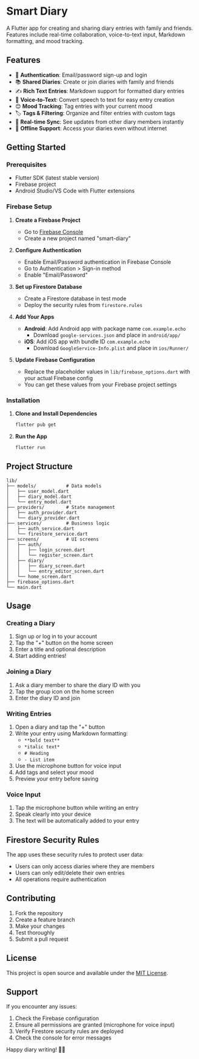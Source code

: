 # Smart Diary

A Flutter app for creating and sharing diary entries with family and friends. Features include real-time collaboration, voice-to-text input, Markdown formatting, and mood tracking.

## Features

- 🔐 **Authentication**: Email/password sign-up and login
- 📚 **Shared Diaries**: Create or join diaries with family and friends
- ✍️ **Rich Text Entries**: Markdown support for formatted diary entries
- 🎤 **Voice-to-Text**: Convert speech to text for easy entry creation
- 😊 **Mood Tracking**: Tag entries with your current mood
- 🏷️ **Tags & Filtering**: Organize and filter entries with custom tags
- 🔄 **Real-time Sync**: See updates from other diary members instantly
- 📱 **Offline Support**: Access your diaries even without internet

## Getting Started

### Prerequisites

- Flutter SDK (latest stable version)
- Firebase project
- Android Studio/VS Code with Flutter extensions

### Firebase Setup

1. **Create a Firebase Project**
   - Go to [Firebase Console](https://console.firebase.google.com/)
   - Create a new project named "smart-diary"

2. **Configure Authentication**
   - Enable Email/Password authentication in Firebase Console
   - Go to Authentication > Sign-in method
   - Enable "Email/Password"

3. **Set up Firestore Database**
   - Create a Firestore database in test mode
   - Deploy the security rules from `firestore.rules`

4. **Add Your Apps**
   - **Android**: Add Android app with package name `com.example.echo`
     - Download `google-services.json` and place in `android/app/`
   - **iOS**: Add iOS app with bundle ID `com.example.echo`
     - Download `GoogleService-Info.plist` and place in `ios/Runner/`

5. **Update Firebase Configuration**
   - Replace the placeholder values in `lib/firebase_options.dart` with your actual Firebase config
   - You can get these values from your Firebase project settings

### Installation

1. **Clone and Install Dependencies**
   ```bash
   flutter pub get
   ```

2. **Run the App**
   ```bash
   flutter run
   ```

## Project Structure

```
lib/
├── models/           # Data models
│   ├── user_model.dart
│   ├── diary_model.dart
│   └── entry_model.dart
├── providers/        # State management
│   ├── auth_provider.dart
│   └── diary_provider.dart
├── services/         # Business logic
│   ├── auth_service.dart
│   └── firestore_service.dart
├── screens/          # UI screens
│   ├── auth/
│   │   ├── login_screen.dart
│   │   └── register_screen.dart
│   ├── diary/
│   │   ├── diary_screen.dart
│   │   └── entry_editor_screen.dart
│   └── home_screen.dart
├── firebase_options.dart
└── main.dart
```

## Usage

### Creating a Diary

1. Sign up or log in to your account
2. Tap the "+" button on the home screen
3. Enter a title and optional description
4. Start adding entries!

### Joining a Diary

1. Ask a diary member to share the diary ID with you
2. Tap the group icon on the home screen
3. Enter the diary ID and join

### Writing Entries

1. Open a diary and tap the "+" button
2. Write your entry using Markdown formatting:
   - `**bold text**`
   - `*italic text*`
   - `# Heading`
   - `- List item`
3. Use the microphone button for voice input
4. Add tags and select your mood
5. Preview your entry before saving

### Voice Input

1. Tap the microphone button while writing an entry
2. Speak clearly into your device
3. The text will be automatically added to your entry

## Firestore Security Rules

The app uses these security rules to protect user data:

- Users can only access diaries where they are members
- Users can only edit/delete their own entries
- All operations require authentication

## Contributing

1. Fork the repository
2. Create a feature branch
3. Make your changes
4. Test thoroughly
5. Submit a pull request

## License

This project is open source and available under the [MIT License](LICENSE).

## Support

If you encounter any issues:
1. Check the Firebase configuration
2. Ensure all permissions are granted (microphone for voice input)
3. Verify Firestore security rules are deployed
4. Check the console for error messages

Happy diary writing! 📖✨
